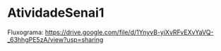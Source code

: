 # AtividadeSenai1

Fluxograma: https://drive.google.com/file/d/1YnyvB-yiXvRFvEXvYaVQ-_63hhgPE5zA/view?usp=sharing
